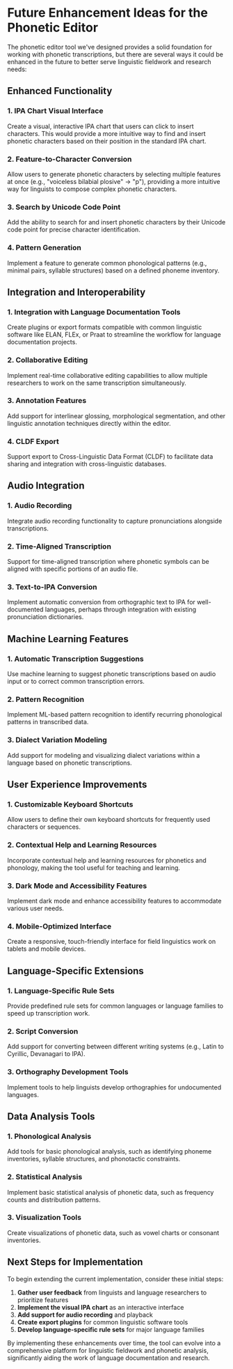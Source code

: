 # Future Enhancement Ideas for the Phonetic Editor

The phonetic editor tool we've designed provides a solid foundation for working
with phonetic transcriptions, but there are several ways it could be enhanced in
the future to better serve linguistic fieldwork and research needs:

## Enhanced Functionality

### 1. IPA Chart Visual Interface

Create a visual, interactive IPA chart that users can click to insert
characters. This would provide a more intuitive way to find and insert phonetic
characters based on their position in the standard IPA chart.

### 2. Feature-to-Character Conversion

Allow users to generate phonetic characters by selecting multiple features at
once (e.g., "voiceless bilabial plosive" → "p"), providing a more intuitive way
for linguists to compose complex phonetic characters.

### 3. Search by Unicode Code Point

Add the ability to search for and insert phonetic characters by their Unicode
code point for precise character identification.

### 4. Pattern Generation

Implement a feature to generate common phonological patterns (e.g., minimal
pairs, syllable structures) based on a defined phoneme inventory.

## Integration and Interoperability

### 1. Integration with Language Documentation Tools

Create plugins or export formats compatible with common linguistic software like
ELAN, FLEx, or Praat to streamline the workflow for language documentation
projects.

### 2. Collaborative Editing

Implement real-time collaborative editing capabilities to allow multiple
researchers to work on the same transcription simultaneously.

### 3. Annotation Features

Add support for interlinear glossing, morphological segmentation, and other
linguistic annotation techniques directly within the editor.

### 4. CLDF Export

Support export to Cross-Linguistic Data Format (CLDF) to facilitate data sharing
and integration with cross-linguistic databases.

## Audio Integration

### 1. Audio Recording

Integrate audio recording functionality to capture pronunciations alongside
transcriptions.

### 2. Time-Aligned Transcription

Support for time-aligned transcription where phonetic symbols can be aligned
with specific portions of an audio file.

### 3. Text-to-IPA Conversion

Implement automatic conversion from orthographic text to IPA for well-documented
languages, perhaps through integration with existing pronunciation dictionaries.

## Machine Learning Features

### 1. Automatic Transcription Suggestions

Use machine learning to suggest phonetic transcriptions based on audio input or
to correct common transcription errors.

### 2. Pattern Recognition

Implement ML-based pattern recognition to identify recurring phonological
patterns in transcribed data.

### 3. Dialect Variation Modeling

Add support for modeling and visualizing dialect variations within a language
based on phonetic transcriptions.

## User Experience Improvements

### 1. Customizable Keyboard Shortcuts

Allow users to define their own keyboard shortcuts for frequently used
characters or sequences.

### 2. Contextual Help and Learning Resources

Incorporate contextual help and learning resources for phonetics and phonology,
making the tool useful for teaching and learning.

### 3. Dark Mode and Accessibility Features

Implement dark mode and enhance accessibility features to accommodate various
user needs.

### 4. Mobile-Optimized Interface

Create a responsive, touch-friendly interface for field linguistics work on
tablets and mobile devices.

## Language-Specific Extensions

### 1. Language-Specific Rule Sets

Provide predefined rule sets for common languages or language families to speed
up transcription work.

### 2. Script Conversion

Add support for converting between different writing systems (e.g., Latin to
Cyrillic, Devanagari to IPA).

### 3. Orthography Development Tools

Implement tools to help linguists develop orthographies for undocumented
languages.

## Data Analysis Tools

### 1. Phonological Analysis

Add tools for basic phonological analysis, such as identifying phoneme
inventories, syllable structures, and phonotactic constraints.

### 2. Statistical Analysis

Implement basic statistical analysis of phonetic data, such as frequency counts
and distribution patterns.

### 3. Visualization Tools

Create visualizations of phonetic data, such as vowel charts or consonant
inventories.

## Next Steps for Implementation

To begin extending the current implementation, consider these initial steps:

1. **Gather user feedback** from linguists and language researchers to
   prioritize features
2. **Implement the visual IPA chart** as an interactive interface
3. **Add support for audio recording** and playback
4. **Create export plugins** for common linguistic software tools
5. **Develop language-specific rule sets** for major language families

By implementing these enhancements over time, the tool can evolve into a
comprehensive platform for linguistic fieldwork and phonetic analysis,
significantly aiding the work of language documentation and research.
